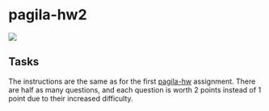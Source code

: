 # pagila-hw2
[![](https://github.com/Tonnpo/pagila-hw2/workflows/tests/badge.svg)](https://github.com/Tonnpo/pagila-hw2/actions?query=workflow%3Atests)

## Tasks

The instructions are the same as for the first [pagila-hw](https://github.com/mikeizbicki/pagila-hw) assignment.
There are half as many questions, and each question is worth 2 points instead of 1 point due to their increased difficulty.
